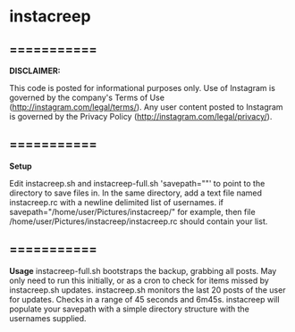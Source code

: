 # instacreep
===========
---
**DISCLAIMER:**

This code is posted for informational purposes only. Use of Instagram is governed by the company's Terms of Use (http://instagram.com/legal/terms/). Any user content posted to Instagram is governed by the Privacy Policy (http://instagram.com/legal/privacy/).

===========
---
**Setup**

Edit instacreep.sh and instacreep-full.sh 'savepath=""' to point to the directory to save files in.
In the same directory, add a text file named instacreep.rc with a newline delimited list of usernames.
if savepath="/home/user/Pictures/instacreep/" for example,
then file /home/user/Pictures/instacreep/instacreep.rc should contain your list.

===========
---
**Usage**
instacreep-full.sh bootstraps the backup, grabbing all posts.  May only need to run this initially, or as a cron to check for items missed by instacreep.sh updates.
instacreep.sh monitors the last 20 posts of the user for updates.  Checks in a range of 45 seconds and 6m45s.
instacreep will populate your savepath with a simple directory structure with the usernames supplied.
